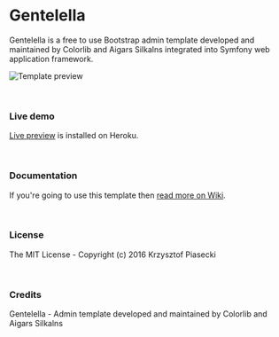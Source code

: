 # Gentelella

Gentelella is a free to use Bootstrap admin template developed and maintained by Colorlib and Aigars Silkalns integrated into Symfony web application framework.


![Template preview](http://krzysiekpiasecki.github.io/Gentelella/img/preview.png)

<br>

### Live demo

[Live preview](https://gentelella.herokuapp.com/admin/index) is installed on Heroku.

<br>

### Documentation

If you're going to use this template then [read more on Wiki](https://github.com/krzysiekpiasecki/Gentelella/wiki).

<br>

### License
The MIT License - Copyright (c) 2016 Krzysztof Piasecki

<br>

### Credits

Gentelella - Admin template developed and maintained by Colorlib and Aigars Silkalns


